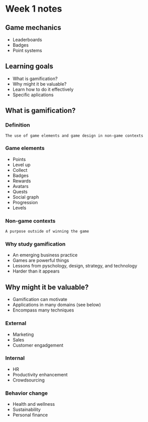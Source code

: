 
# Week 1 notes

## Game mechanics

* Leaderboards
* Badges
* Point systems

## Learning goals

* What is gamification?
* Why might it be valuable?
* Learn how to do it effectively
* Specific aplications

## What is gamification?

### Definition

	The use of game elements and game design in non-game contexts

### Game elements

* Points
* Level up
* Collect
* Badges
* Rewards
* Avatars
* Quests
* Social graph
* Progression
* Levels

### Non-game contexts

	A purpose outside of winning the game

### Why study gamification

* An emerging business practice
* Games are powerful things
* Lessons from pyschology, design, strategy, and technology
* Harder than it appears

## Why might it be valuable?

* Gamification can motivate
* Applications in many domains (see below)
* Encompass many techniques

### External

* Marketing
* Sales
* Customer engadgement

### Internal

* HR
* Productivity enhancement
* Crowdsourcing

### Behavior change

* Health and wellness
* Sustainability
* Personal finance

